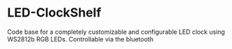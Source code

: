# LED-ClockShelf
Code base for a completely customizable and configurable LED clock using WS2812b RGB LEDs. Controllable via the bluetooth
